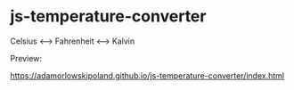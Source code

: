 # js-temperature-converter
Celsius &lt;--> Fahrenheit <--> Kalvin

Preview:

https://adamorlowskipoland.github.io/js-temperature-converter/index.html